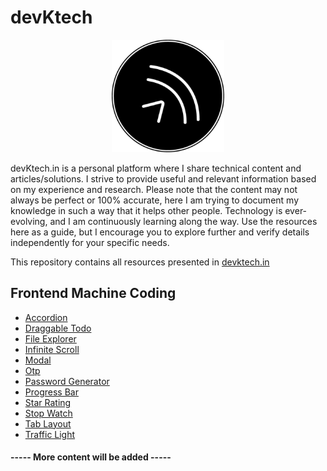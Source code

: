 # devKtech

<p align="center">
  <img src="assets/logo.png" width="180" height="180">
</p>

devKtech.in is a personal platform where I share technical content and articles/solutions. I strive to provide useful and relevant information based on my experience and research. Please note that the content may not always be perfect or 100% accurate, here I am trying to document my knowledge in such a way that it helps other people. Technology is ever-evolving, and I am continuously learning along the way. Use the resources here as a guide, but I encourage you to explore further and verify details independently for your specific needs.

This repository contains all resources presented in [devktech.in](https://www.devktech.in)

## Frontend Machine Coding

- [Accordion](https://devktech.in/frontend-machine-coding/accordion)
- [Draggable Todo](https://devktech.in/frontend-machine-coding/draggable-todo)
- [File Explorer](https://devktech.in/frontend-machine-coding/file-explorer)
- [Infinite Scroll](https://devktech.in/frontend-machine-coding/infinite-scroll)
- [Modal](https://devktech.in/frontend-machine-coding/modal)
- [Otp](https://devktech.in/frontend-machine-coding/otp-login)
- [Password Generator](https://devktech.in/frontend-machine-coding/password-generator)
- [Progress Bar](https://devktech.in/frontend-machine-coding/progress-bar)
- [Star Rating](https://devktech.in/frontend-machine-coding/star-rating)
- [Stop Watch](https://devktech.in/frontend-machine-coding/stop-watch)
- [Tab Layout](https://devktech.in/frontend-machine-coding/tab-layout)
- [Traffic Light](https://devktech.in/frontend-machine-coding/traffic-light)

#### ----- More content will be added -----
